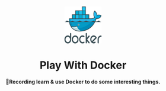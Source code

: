 <p align="center"><img src="https://github.com/nicejade/play-with-docker/blob/master/assets/images/Docker.svg" alt="Play With Docker" width="100" height="100"></p>

<h1 align="center">Play With Docker</h1>

<div align="center">
  <strong>🐳Recording learn & use Docker to do some interesting things.</strong>
</div>
